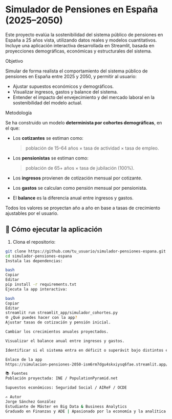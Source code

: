 # Simulador de Pensiones en España (2025–2050)


Este proyecto evalúa la sostenibilidad del sistema público de pensiones en España a 25 años vista, utilizando datos reales y modelos cuantitativos. Incluye una aplicación interactiva desarrollada en Streamlit, basada en proyecciones demográficas, económicas y estructurales del sistema.


 Objetivo

Simular de forma realista el comportamiento del sistema público de pensiones en España entre 2025 y 2050, y permitir al usuario:

- Ajustar supuestos económicos y demográficos.
- Visualizar ingresos, gastos y balance del sistema.
- Entender el impacto del envejecimiento y del mercado laboral en la sostenibilidad del modelo actual.


 Metodología

Se ha construido un modelo **determinista por cohortes demográficas**, en el que:

- Los **cotizantes** se estiman como:
  > población de 15–64 años × tasa de actividad × tasa de empleo.

- Los **pensionistas** se estiman como:
  > población de 65+ años × tasa de jubilación (100%).

- Los **ingresos** provienen de cotización mensual por cotizante.
- Los **gastos** se calculan como pensión mensual por pensionista.
- El **balance** es la diferencia anual entre ingresos y gastos.

Todos los valores se proyectan año a año en base a tasas de crecimiento ajustables por el usuario.


## 🚀 Cómo ejecutar la aplicación

1. Clona el repositorio:
```bash
git clone https://github.com/tu_usuario/simulador-pensiones-espana.git
cd simulador-pensiones-espana
Instala las dependencias:

bash
Copiar
Editar
pip install -r requirements.txt
Ejecuta la app interactiva:

bash
Copiar
Editar
streamlit run streamlit_app/simulador_cohortes.py
🌐 ¿Qué puedes hacer con la app?
Ajustar tasas de cotización y pensión inicial.

Cambiar los crecimientos anuales proyectados.

Visualizar el balance anual entre ingresos y gastos.

Identificar si el sistema entra en déficit o superávit bajo distintos escenarios.

Enlace de la app
https://simulacion-pensiones-2050-ism6rm7dgu4skxiysq6fae.streamlit.app/ 

📚 Fuentes
Población proyectada: INE / PopulationPyramid.net

Supuestos económicos: Seguridad Social / AIReF / OCDE

✍️ Autor
Jorge Sánchez González
Estudiante de Máster en Big Data & Business Analytics
Graduado en Finanzas y ADE | Apasionado por la economía y la analítica
